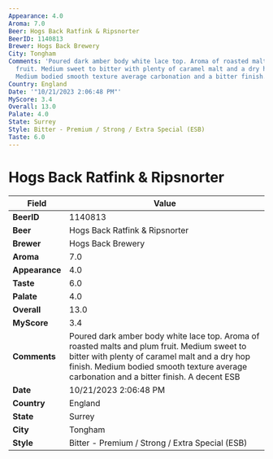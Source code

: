 ```yaml
---
Appearance: 4.0
Aroma: 7.0
Beer: Hogs Back Ratfink & Ripsnorter
BeerID: 1140813
Brewer: Hogs Back Brewery
City: Tongham
Comments: 'Poured dark amber body white lace top. Aroma of roasted malts and plum
  fruit. Medium sweet to bitter with plenty of caramel malt and a dry hop finish.
  Medium bodied smooth texture average carbonation and a bitter finish. A decent ESB '
Country: England
Date: '"10/21/2023 2:06:48 PM"'
MyScore: 3.4
Overall: 13.0
Palate: 4.0
State: Surrey
Style: Bitter - Premium / Strong / Extra Special (ESB)
Taste: 6.0
---
```


# Hogs Back Ratfink & Ripsnorter

| Field         | Value |
|---------------|-------|
| **BeerID** | 1140813 |
| **Beer** | Hogs Back Ratfink & Ripsnorter |
| **Brewer** | Hogs Back Brewery |
| **Aroma** | 7.0 |
| **Appearance** | 4.0 |
| **Taste** | 6.0 |
| **Palate** | 4.0 |
| **Overall** | 13.0 |
| **MyScore** | 3.4 |
| **Comments** | Poured dark amber body white lace top. Aroma of roasted malts and plum fruit. Medium sweet to bitter with plenty of caramel malt and a dry hop finish. Medium bodied smooth texture average carbonation and a bitter finish. A decent ESB  |
| **Date** | 10/21/2023 2:06:48 PM |
| **Country** | England |
| **State** | Surrey |
| **City** | Tongham |
| **Style** | Bitter - Premium / Strong / Extra Special (ESB) |

